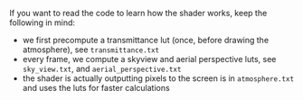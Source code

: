 If you want to read the code to learn how the shader works, keep the following in mind:
- we first precompute a transmittance lut (once, before drawing the atmosphere), see `transmittance.txt`
- every frame, we compute a skyview and aerial perspective luts, see `sky_view.txt`, and `aerial_perspective.txt`
- the shader is actually outputting pixels to the screen is in `atmosphere.txt` and uses the luts for faster calculations
